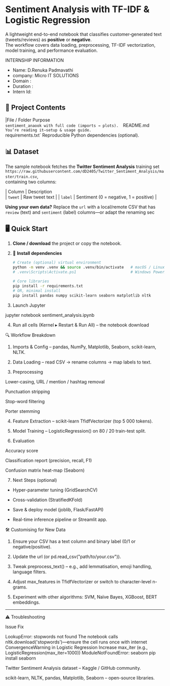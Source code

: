 # Sentiment Analysis with TF-IDF & Logistic Regression

A lightweight end-to-end notebook that classifies customer‐generated text (tweets/reviews) as **positive** or **negative**.  
The workflow covers data loading, preprocessing, TF-IDF vectorization, model training, and performance evaluation.

INTERNSHIP INFORMATION 
- Name: D.Renuka Padmavathi 
- company: Micro IT SOLUTIONS 
- Domain :
- Duration :
- Intern Id:
## 📂 Project Contents

|File / Folder                               Purpose                                                    
 `sentiment_anaook with full code (imports → plots). 
`README.md`                                   You’re reading it—setup & usage guide.                     
`requirements.txt`                    Reproducible Python dependencies (optional).            


## 📊 Dataset

The sample notebook fetches the **Twitter Sentiment Analysis** training set  
`https://raw.githubusercontent.com/dD2405/Twitter_Sentiment_Analysis/master/train.csv`,  
containing two columns:

| Column   | Description                                
| `tweet`  | Raw tweet text                             |
| `label`  | Sentiment (0 = negative, 1 = positive)     |

**Using your own data?** Replace the `url` with a local/remote CSV that has  
`review` (text) and `sentiment` (label) columns—or adapt the renaming sec

## 🖥️ Quick Start

1. **Clone / download** the project or copy the notebook.
2. 🔧 **Install dependencies**

   ```bash
   # Create (optional) virtual environment
   python -m venv .venv && source .venv/bin/activate   # macOS / Linux
   # .venv\Scripts\Activate.ps1                        # Windows PowerShell

   # Core libraries
   pip install -r requirements.txt
   # OR, minimal install
   pip install pandas numpy scikit-learn seaborn matplotlib nltk

3. Launch Jupyter

jupyter notebook sentiment_analysis.ipynb


4. Run all cells (Kernel ▸ Restart & Run All) – the notebook download

🔍 Workflow Breakdown

1. Imports & Config – pandas, NumPy, Matplotlib, Seaborn, scikit-learn, NLTK.


2. Data Loading – read CSV → rename columns → map labels to text.


3. Preprocessing

Lower-casing, URL / mention / hashtag removal

Punctuation stripping

Stop-word filtering

Porter stemming



4. Feature Extraction – scikit-learn TfidfVectorizer (top 5 000 tokens).


5. Model Training – LogisticRegression() on 80 / 20 train-test split.


6. Evaluation

Accuracy score

Classification report (precision, recall, F1)

Confusion matrix heat-map (Seaborn)



7. Next Steps (optional)

- Hyper-parameter tuning (GridSearchCV)

- Cross-validation (StratifiedKFold)

- Save & deploy model (joblib, Flask/FastAPI)

- Real-time inference pipeline or Streamlit app.



🛠️ Customising for New Data

1. Ensure your CSV has a text column and binary label (0/1 or negative/positive).


2. Update the url (or pd.read_csv("path/to/your.csv")).


3. Tweak preprocess_text() – e.g., add lemmatisation, emoji handling, language filters.


4. Adjust max_features in TfidfVectorizer or switch to character-level n-grams.


5. Experiment with other algorithms: SVM, Naïve Bayes, XGBoost, BERT embeddings.




---

⚠️ Troubleshooting

Issue	Fix

LookupError: stopwords not found	            The notebook calls nltk.download('stopwords')—ensure the cell runs once with internet
ConvergenceWarning in Logistic Regression	Increase max_iter (e.g., LogisticRegression(max_iter=1000))
ModuleNotFoundError: seaborn	pip install seaborn


Twitter Sentiment Analysis dataset – Kaggle / GitHub community.

scikit-learn, NLTK, pandas, Matplotlib, Seaborn – open-source libraries.


